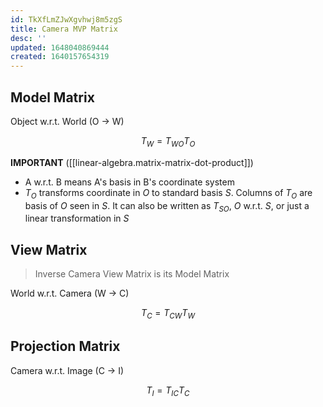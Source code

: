 ```yaml
---
id: TkXfLmZJwXgvhwj8m5zgS
title: Camera MVP Matrix
desc: ''
updated: 1648040869444
created: 1640157654319
---
```


## Model Matrix
Object w.r.t. World (O -> W)

$$
T_W = T_{WO} T_{O}
$$

**IMPORTANT** ([[linear-algebra.matrix-matrix-dot-product]])

- A w.r.t. B means A's basis in B's coordinate system
- $T_O$ transforms coordinate in $O$ to standard basis $S$. Columns of $T_O$ are basis of $O$ seen in $S$. It can also be written as $T_{SO}$, $O$ w.r.t. $S$, or just a linear transformation in $S$

## View Matrix
> Inverse Camera View Matrix is its Model Matrix
 
World w.r.t. Camera (W -> C)

$$
T_C = T_{CW} T_{W}
$$

## Projection Matrix
Camera w.r.t. Image (C -> I)

$$
T_I = T_{IC} T_{C}
$$
